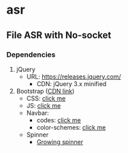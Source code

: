 # asr

## File ASR with No-socket 

### Dependencies

1. jQuery
    - URL: https://releases.jquery.com/
        - CDN: jQuery 3.x minified
2. Bootstrap ([CDN link](https://getbootstrap.com/docs/5.3/getting-started/introduction/#cdn-links))
    - CSS: [click me](https://cdn.jsdelivr.net/npm/bootstrap@5.3.3/dist/css/bootstrap.min.css)
    - JS: [click me](https://cdn.jsdelivr.net/npm/bootstrap@5.3.3/dist/js/bootstrap.bundle.min.js)
    - Navbar: 
        - codes: [click me](https://getbootstrap.com/docs/4.0/components/navbar/#nav)
        - color-schemes: [click me](https://getbootstrap.com/docs/4.0/components/navbar/#color-schemes)
    - Spinner
        - [Growing spinner](https://getbootstrap.com/docs/4.3/components/spinners/#growing-spinner)
